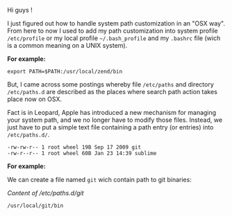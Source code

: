 
Hi guys !

I just figured out how to handle system path customization in an "OSX way".
From here to now I used to add my path customization into system profile `/etc/profile` or my local profile `~/.bash_profile` and my `.bashrc` file (wich is a common meaning on a UNIX system).

**For example:**

```
export PATH=$PATH:/usr/local/zend/bin
```

But, I came across some postings whereby file `/etc/paths` and directory `/etc/paths.d` are described as the places where search path action takes place now on OSX.

Fact is in Leopard, Apple has introduced a new mechanism for managing your system path, and we no longer have to modify those files.
Instead, we just have to put a simple text file containing a path entry (or entries) into `/etc/paths.d/`.

```
-rw-rw-r-- 1 root wheel 19B Sep 17 2009 git
-rw-r--r-- 1 root wheel 60B Jan 23 14:39 sublime
```

**For example:**

We can create a file named `git` wich contain path to git binaries:

*Content of /etc/paths.d/git*

```
/usr/local/git/bin
```